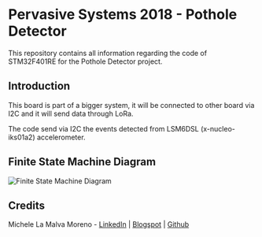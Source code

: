 # Pervasive Systems 2018 - Pothole Detector

This repository contains all information regarding the code of STM32F401RE for the Pothole Detector project.

## Introduction
This board is part of a bigger system, it will be connected to other board via I2C and it will send data through LoRa.

The code send via I2C the events detected from LSM6DSL (x-nucleo-iks01a2) accelerometer.

## Finite State Machine Diagram
![Finite State Machine Diagram](https://raw.githubusercontent.com/Mickyleitor/STM32F401RE-PotholeDetector/master/Docs/State-machine.png)

## Credits

Michele La Malva Moreno - [LinkedIn](https://www.linkedin.com/in/michele-la-malva-moreno/) | [Blogspot](https://mickysim.blogspot.com/) | [Github](https://github.com/Mickyleitor)
